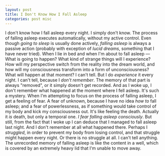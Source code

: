 ```yaml
---
layout: post
title: I Don't Know How I Fall Asleep
categories: post misc
---
```


I don't know how I fall asleep every night. I simply don't know. The process of falling asleep executes automatically, without my active control. Even though *going to sleep* is usually done actively, *falling asleep* is always a passive action (probably with exception of *lucid dreams*, something that I have never tried). When I lie in bed and when I'm about to fall asleep — What is going to happen? What kind of strange things will I experience? How will my perspective switch from the reality into the dream world, and how will my consciousness transform into a form of unconsciousness? What will happen at that moment? I can't tell. But I do *experience* it every night. I can't tell, because I *don't remember*. The memory of that part is always "removed", or it simply doesn't get recorded. And as I woke up, I don't remember what happened at the moment where I fell asleep. It's such a mystery. When I'm attempting to focus on the process of falling asleep, I get a feeling of fear. A fear of unknown, because I have no idea *how to* fall asleep; and a fear of powerlessness, as if something would take control of my body and kick my consciousness out. It's like feeling the death. Actually it *is* death, but only a temporal one. *I fear falling asleep consciously*. But still, from the fact that I woke up I can deduce that I managed to fall asleep last night. And I don't remember at all what happened there. Perhaps I *struggled*, in order to prevent my body from losing control, and that struggle might happen every night. Or there is no struggle at all. I can't tell anything. The unrecorded memory of falling asleep is like the content in a well, which is covered by an extremely heavy lid that I'm unable to move away.
